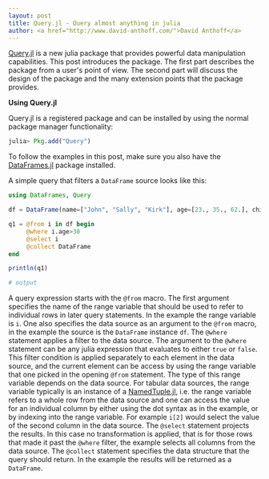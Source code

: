 ```yaml
---
layout: post
title: Query.jl - Query almost anything in julia
author: <a href="http://www.david-anthoff.com/">David Anthoff</a>
---
```


[Query.jl](https://github.com/davidanthoff/Query.jl) is a new julia package that provides powerful data manipulation capabilities. This post introduces the package. The first part describes the package from a user's point of view. The second part will discuss the design of the package and the many extension points that the package provides.

**Using Query.jl**

Query.jl is a registered package and can be installed by using the normal package manager functionality:

```julia
julia> Pkg.add("Query")
```

To follow the examples in this post, make sure you also have the [DataFrames.jl]() package installed.

A simple query that filters a `DataFrame` source looks like this:

```julia
using DataFrames, Query

df = DataFrame(name=["John", "Sally", "Kirk"], age=[23., 35., 62.], children=[0, 2, 4])

q1 = @from i in df begin
     @where i.age>30
     @select i
     @collect DataFrame
end

println(q1)

# output
```

A query expression starts with the `@from` macro. The first argument specifies the name of the range variable that should be used to refer to individual rows in later query statements. In the example the range variable is `i`. One also specifies the data source as an argument to the `@from` macro, in the example the source is the `DataFrame` instance `df`. The `@where` statement applies a filter to the data source. The argument to the `@where` statement can be any julia expression that evaluates to either `true` or `false`. This filter condition is applied separately to each element in the data source, and the current element can be access by using the range variable that one picked in the opening `@from` statement. The type of this range variable depends on the data source. For tabular data sources, the range variable typically is an instance of a [NamedTuple.jl](), i.e. the range variable refers to a whole row from the data source and one can access the value for an individual column by either using the dot syntax as in the example, or by indexing into the range variable. For example `i[2]` would select the value of the second column in the data source. The `@select` statement projects the results. In this case no transformation is applied, that is for those rows that made it past the `@where` filter, the example selects all columns from the data source. The `@collect` statement specifies the data structure that the query should return. In the example the results will be returned as a `DataFrame`.

     